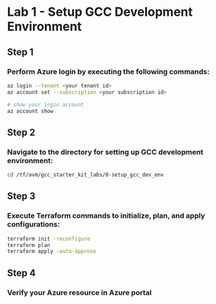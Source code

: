 # Lab 1 - Setup GCC Development Environment

## Step 1
### Perform Azure login by executing the following commands:

```bash
az login --tenant <your tenant id> 
az account set --subscription <your subscription id>

# show your login account
az account show
```

## Step 2
### Navigate to the directory for setting up GCC development environment:

```bash
cd /tf/avm/gcc_starter_kit_labs/0-setup_gcc_dev_env
```

## Step 3
### Execute Terraform commands to initialize, plan, and apply configurations:

```bash
terraform init -reconfigure
terraform plan
terraform apply -auto-approve
```

## Step 4
### Verify your Azure resource in Azure portal


